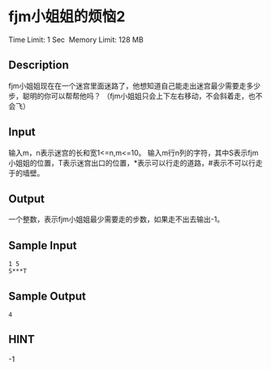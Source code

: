 # fjm小姐姐的烦恼2
Time Limit: 1 Sec  Memory Limit: 128 MB


## Description
fjm小姐姐现在在一个迷宫里面迷路了，他想知道自己能走出迷宫最少需要走多少步，聪明的你可以帮帮他吗？
（fjm小姐姐只会上下左右移动，不会斜着走，也不会飞）

## Input
输入m，n表示迷宫的长和宽1<=n,m<=10。
输入m行n列的字符，其中S表示fjm小姐姐的位置，T表示迷宫出口的位置，*表示可以行走的道路，#表示不可以行走于的墙壁。

## Output
一个整数，表示fjm小姐姐最少需要走的步数，如果走不出去输出-1。

## Sample Input
```
1 5
S***T
```
## Sample Output
```
4
```

## HINT
-1
